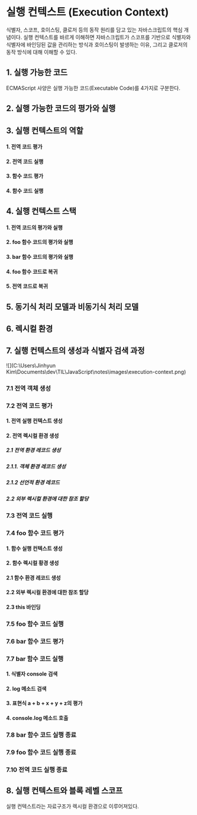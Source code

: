 # 실행 컨텍스트 (Execution Context)

식별자, 스코프, 호이스팅, 클로저 등의 동작 원리를 담고 있는 자바스크립트의 핵심 개념이다. 실행 컨텍스트를 바르게 이해하면 자바스크립트가 스코프를 기반으로 식별자와 식별자에 바인딩된 값을 관리하는 방식과 호이스팅이 발생하는 이유, 그리고 클로저의 동작 방식에 대해 이해할 수 있다.



## 1. 실행 가능한 코드

ECMAScript 사양은 실행 가능한 코드(Executable Code)를 4가지로 구분한다.



## 2. 실행 가능한 코드의 평가와 실행



## 3. 실행 컨텍스트의 역할

#### 1. 전역 코드 평가

#### 2. 전역 코드 실행

#### 3. 함수 코드 평가

#### 4. 함수 코드 실행



## 4. 실행 컨텍스트 스택

#### 1. 전역 코드의 평가와 실행

#### 2. foo 함수 코드의 평가와 실행

#### 3. bar 함수 코드의 평가와 실행

#### 4. foo 함수 코드로 복귀

#### 5. 전역 코드로 복귀



## 5. 동기식 처리 모델과 비동기식 처리 모델



## 6. 렉시컬 환경



## 7. 실행 컨텍스트의 생성과 식별자 검색 과정

![](C:\Users\Jinhyun Kim\Documents\dev\TIL\JavaScript\notes\images\execution-context.png)



### 7.1 전역 객체 생성



### 7.2 전역 코드 평가

#### 1. 전역 실행 컨텍스트 생성

#### 2. 전역 렉시컬 환경 생성

##### 2.1 전역 환경 레코드 생성

##### 2.1.1. 객체 환경 레코드 생성

##### 2.1.2 선언적 환경 레코드

##### 2.2 외부 렉시컬 환경에 대한 참조 할당



### 7.3 전역 코드 실행



### 7.4 foo 함수 코드 평가

#### 1. 함수 실행 컨텍스트 생성

#### 2. 함수 렉시컬 황경 생성

#### 2.1 함수 환경 레코드 생성

#### 2.2 외부 렉시컬 환경에 대한 참조 할당

#### 2.3 this 바인딩



### 7.5 foo 함수 코드 실행



### 7.6 bar 함수 코드 평가



### 7.7 bar 함수 코드 실행

#### 1. 식별자 console 검색

#### 2. log 메소드 검색

#### 3. 표현식 a + b + x + y + z의 평가

#### 4. console.log 메소드 호출



### 7.8 bar 함수 코드 실행 종료



### 7.9 foo 함수 코드 실행 종료



### 7.10 전역 코드 실행 종료



## 8. 실행 컨텍스트와 블록 레벨 스코프









실행 컨텍스트라는 자료구조가 렉시컬 환경으로 이루어져있다.

